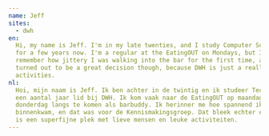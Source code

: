 ```yaml
---
name: Jeff
sites:
  - dwh
en:
  Hi, my name is Jeff. I'm in my late twenties, and I study Computer Science at TU Delft. I've been a member of DWH
  for a few years now. I'm a regular at the EatingOUT on Mondays, but I'm happy to be your barbuddy on a Thursday. I
  remember how jittery I was walking into the bar for the first time, and that was for the introduction group. That
  turned out to be a great decision though, because DWH is just a really nice place with lovely people and fun
  activities.
nl:
  Hoi, mijn naam is Jeff. Ik ben achter in de twintig en ik studeer Technische Informatica aan de TU Delft. Ik ben al
  een aantal jaar lid bij DWH. Ik kom vaak naar de EatingOUT op maandagen, maar ik vind het ook leuk om op een
  donderdag langs te komen als barbuddy. Ik herinner me hoe spannend ik het vond toen ik voor het eerste de bar
  binnenkwam, en dat was voor de Kennismakingsgroep. Dat bleek echter een goede beslissing te zijn, want DWH
  is een superfijne plek met lieve mensen en leuke activiteiten.
---
```

